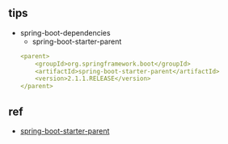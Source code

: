 ## tips
+ spring-boot-dependencies
    + spring-boot-starter-parent
    ```yaml
    <parent>
        <groupId>org.springframework.boot</groupId>
        <artifactId>spring-boot-starter-parent</artifactId>
        <version>2.1.1.RELEASE</version>
    </parent>
    ```

## ref
+ [spring-boot-starter-parent](https://www.jianshu.com/p/628acadbe3d8)